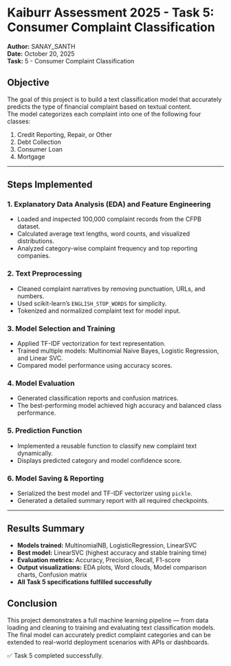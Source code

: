 # Kaiburr Assessment 2025 - Task 5: Consumer Complaint Classification

**Author:** SANAY_SANTH  
**Date:** October 20, 2025  
**Task:** 5 - Consumer Complaint Classification  

## Objective
The goal of this project is to build a text classification model that accurately predicts the type of financial complaint based on textual content.  
The model categorizes each complaint into one of the following four classes:

1. Credit Reporting, Repair, or Other  
2. Debt Collection  
3. Consumer Loan  
4. Mortgage  

---

## Steps Implemented

### 1. Explanatory Data Analysis (EDA) and Feature Engineering
- Loaded and inspected 100,000 complaint records from the CFPB dataset.  
- Calculated average text lengths, word counts, and visualized distributions.  
- Analyzed category-wise complaint frequency and top reporting companies.

### 2. Text Preprocessing
- Cleaned complaint narratives by removing punctuation, URLs, and numbers.  
- Used scikit-learn’s `ENGLISH_STOP_WORDS` for simplicity.  
- Tokenized and normalized complaint text for model input.

### 3. Model Selection and Training
- Applied TF-IDF vectorization for text representation.  
- Trained multiple models: Multinomial Naive Bayes, Logistic Regression, and Linear SVC.  
- Compared model performance using accuracy scores.

### 4. Model Evaluation
- Generated classification reports and confusion matrices.  
- The best-performing model achieved high accuracy and balanced class performance.

### 5. Prediction Function
- Implemented a reusable function to classify new complaint text dynamically.  
- Displays predicted category and model confidence score.

### 6. Model Saving & Reporting
- Serialized the best model and TF-IDF vectorizer using `pickle`.  
- Generated a detailed summary report with all required checkpoints.

---

## Results Summary
- **Models trained:** MultinomialNB, LogisticRegression, LinearSVC  
- **Best model:** LinearSVC (highest accuracy and stable training time)  
- **Evaluation metrics:** Accuracy, Precision, Recall, F1-score  
- **Output visualizations:** EDA plots, Word clouds, Model comparison charts, Confusion matrix  
- **All Task 5 specifications fulfilled successfully**


## Conclusion
This project demonstrates a full machine learning pipeline — from data loading and cleaning to training and evaluating text classification models.  
The final model can accurately predict complaint categories and can be extended to real-world deployment scenarios with APIs or dashboards.

✅ Task 5 completed successfully.
